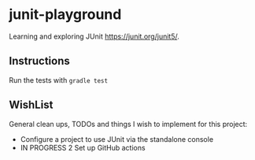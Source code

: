 # junit-playground

Learning and exploring JUnit <https://junit.org/junit5/>.

## Instructions

Run the tests with `gradle test`

## WishList

General clean ups, TODOs and things I wish to implement for this project:

* Configure a project to use JUnit via the standalone console
* IN PROGRESS 2 Set up GitHub actions 